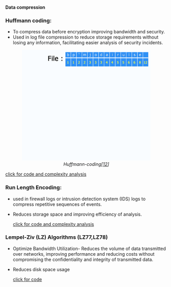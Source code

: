 #### Data compression

### Huffmann coding:

- To compress data before encryption improving bandwidth and security.
- Used in log file compression to reduce storage requirements without losing any information, facilitating easier analysis of security incidents.

<p align="center">
  <img src="../images/huffmann_coding.gif" alt="Merkle Tree Image" style="width: 400px;">
  <br>
  <em>Huffmann-coding[<a href="https://www.writework.com/essay/huffman-coding-sychronized-multimedia-integration-language">12</a>]</em>
</p>

[click for code and complexity analysis](../codes/Huffmann_coding.md)

### Run Length Encoding:

- used in firewall logs or intrusion detection system (IDS) logs to compress repetitive sequences of events.
- Reduces storage space and improving efficiency of analysis.

  [click for code and complexity analysis](../codes/RLE.md)

### Lempel-Ziv (LZ) Algorithms (LZ77,LZ78)

- Optimize Bandwidth Utilization- Reduces the volume of data transmitted over networks, improving performance and reducing costs without compromising the confidentiality and integrity of transmitted data.
- Reduces disk space usage

  [click for code](../codes/lz.md)
